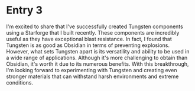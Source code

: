# Entry 3
I'm excited to share that I've successfully created Tungsten components using a Starforge that I built recently. These components are incredibly useful as they have exceptional blast resistance. In fact, I found that Tungsten is as good as Obsidian in terms of preventing explosions. However, what sets Tungsten apart is its versatility and ability to be used in a wide range of applications. Although it's more challenging to obtain than Obsidian, it's worth it due to its numerous benefits. With this breakthrough, I'm looking forward to experimenting with Tungsten and creating even stronger materials that can withstand harsh environments and extreme conditions.
